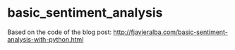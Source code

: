 basic_sentiment_analysis
========================

Based on the code of the blog post: http://fjavieralba.com/basic-sentiment-analysis-with-python.html